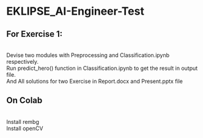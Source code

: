 # EKLIPSE_AI-Engineer-Test
## For Exercise 1:
<br> Devise two modules with Preprocessing and Classification.ipynb respectively.
<br> Run predict_hero() function in Classification.ipynb to get the result in output file.
<br> And All solutions for two Exercise in Report.docx and Present.pptx file

## On Colab
<br> Install rembg
<br> Install openCV
